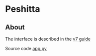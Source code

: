 # Peshitta

## About

The interface is described in the [v7 guide](../Use7.md)

Source code [app.py]({{tfghb}}/{{c_peshitta_app}})
